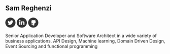 ## Sam Reghenzi
           
<img src="https://raw.githubusercontent.com/sammyrulez/about_page/master/iconfinder_twitter_online_social_media_734367.png" alt="drawing" style="width:32px;height:32px"/> 
<img src="https://raw.githubusercontent.com/sammyrulez/about_page/master/iconfinder_linked_in_online_social_media_734393.png" alt="drawing" style="width:32px;height:32px"/>
<img src="https://raw.githubusercontent.com/sammyrulez/about_page/master/iconfinder_social_media_logo_github_1221585.png" alt="drawing" style="width:32px;height:32px"/>

Senior Application Developer and Software Architect in a wide variety of business applications. API Design, Machine learning, Domain Driven Design, Event Sourcing and functional programming



